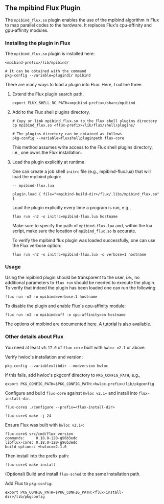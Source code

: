 
## The mpibind Flux Plugin

The `mpibind_flux.so` plugin enables the use of the mpibind algorithm
in Flux to map parallel codes to the hardware. It replaces Flux's
cpu-affinity and gpu-affinity modules.

<!---
#### Requirements

It requires a working installation of `flux-core` and
`flux-sched`. Furthermore, the installation must be visible via
`pkg-config`, e.g.,
```
pkg-config --variable=libdir flux-core
```
If flux is not found during the top directory's `configure` phase, the
plugin will not be built.
--->

### Installing the plugin in Flux 

The `mpibind_flux.so` plugin is installed here:  
```
<mpibind-prefix>/lib/mpibind/

# It can be obtained with the command
pkg-config --variable=plugindir mpibind
```

There are many ways to load a plugin into Flux. Here, I outline three.
1. Extend the Flux plugin search path.
   ```
   export FLUX_SHELL_RC_PATH=<mpibind-prefix>/share/mpibind
   ```
2. Add to the Flux shell plugins directory.
   ```
   # Copy or link mpibind_flux.so to the Flux shell plugins directory
   cp mpibind_flux.so <flux-prefix>/lib/flux/shell/plugins/

   # The plugins directory can be obtained as follows
   pkg-config --variable=fluxshellpluginpath flux-core
   ```
   This method assumes write access to the Flux shell plugins directory, i.e., one owns the Flux installation. 

3. Load the plugin explicitly at runtime.

   One can create a job shell `initrc` file (e.g., mpibind-flux.lua) that will load the mpibind plugin:
   ```
   -- mpibind-flux.lua

   plugin.load { file="<mpibind-build-dir>/flux/.libs/mpibind_flux.so" }
   ```
   Load the plugin explicitly every time a program is run, e.g., 
   ```
   flux run -n2 -o initrc=mpibind-flux.lua hostname
   ```
   Make sure to specify the path of `mpibind-flux.lua` and, within the lua
script, make sure the location of `mpibind_flux.so` is accurate. 

   To verify the mpibind flux plugin was loaded successfully, one can use the Flux verbose option:
   ```
   flux run -n2 -o initrc=mpibind-flux.lua -o verbose=1 hostname
   ```

### Usage 

Using the mpibind plugin should be transparent to the user, i.e., no additional parameters to `flux run` should be needed to execute the plugin. To verify that indeed the plugin has been loaded one can run the following: 

```
flux run -n2 -o mpibind=verbose:1 hostname
```

To disable the plugin and enable Flux's cpu-affinity module: 

```
flux run -n2 -o mpibind=off -o cpu-affinity=on hostname
```

The options of mpibind are documented [here](options.md). A [tutorial](../tutorials/flux/README.md) is also available.  


### Other details about Flux

You need at least `v0.17.0` of `flux-core` built with `hwloc v2.1` or
above. 

Verify hwloc's installation and version: 
```
pkg-config --variable=libdir --modversion hwloc
```
If this fails, add hwloc's pkgconf directory to `PKG_CONFIG_PATH`, e.g.,
```
export PKG_CONFIG_PATH=$PKG_CONFIG_PATH:<hwloc-prefix>/lib/pkgconfig
```

Configure and build `flux-core` against `hwloc v2.1+` and install into
`flux-install-dir`. 
```
flux-core$ ./configure --prefix=<flux-install-dir>

flux-core$ make -j 24
```

Ensure Flux was built with `hwloc v2.1+`:
```
flux-core$ src/cmd/flux version 
commands:     0.18.0-120-g96b3edc
libflux-core: 0.18.0-120-g96b3edc
build-options: +hwloc==2.1.0
```

Then install into the prefix path:
```
flux-core$ make install 
```

(Optional) Build and install `flux-sched` to the same installation
path. 

Add Flux to `pkg-config`:
```
export PKG_CONFIG_PATH=$PKG_CONFIG_PATH:<flux-install-dir>/lib/pkgconfig
```



<!---
Checkout the latest mpibind and build:

```
$ git clone https://github.com/LLNL/mpibind
Cloning into 'mpibind'...

$ cd mpibind

mpibind$ ./bootstrap

mpibind$ ./configure --prefix=<mpibind-install-dir>

mpibind$ make
```

Either (A) install mpibind or (B) create a job shell *initrc* to load
the plugin:

A. Install mpibind. This step will install the mpibind plugin into the
Flux's plugin directory so it is automatically loaded by Flux. 
```
mpibind$ make install
```
To test, start a local session and run a job using mpibind:
```
$ flux start -s 4

$ flux mini run -o verbose -n2 -c2 /bin/true
```
--->

<!--
### Flux shell plugins 

One can create a job shell `initrc` file that will load the mpibind plugin from
the build directory. Let's call it `mpibind.lua`:

```
mpibind$ cat mpibind.lua

plugin.load { file="./flux/.libs/mpibind_flux.so" }
```
To test, start a local session and run a job using mpibind:
```
mpibind$ flux start -s 4

mpibind$ flux mini run -o verbose -o userrc=mpibind.lua -n2 -c2 /bin/true
```
-->